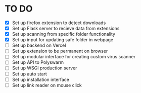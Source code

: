 # TO DO

- [x] Set up firefox extension to detect downloads
- [x] Set up Flask server to recieve data from extensions
- [x] Set up scanning from specific folder functionality
- [x] Set up input for updating safe folder in webpage
- [ ] Set up backend on Vercel
- [ ] Set up extension to be permanent on browser
- [ ] Set up modular interface for creating custom virus scanner
- [ ] Set up API to Polyswarm
- [ ] Set up WSGI production server
- [ ] Set up auto start
- [ ] Set up installation interface
- [ ] Set up link reader on mouse click
